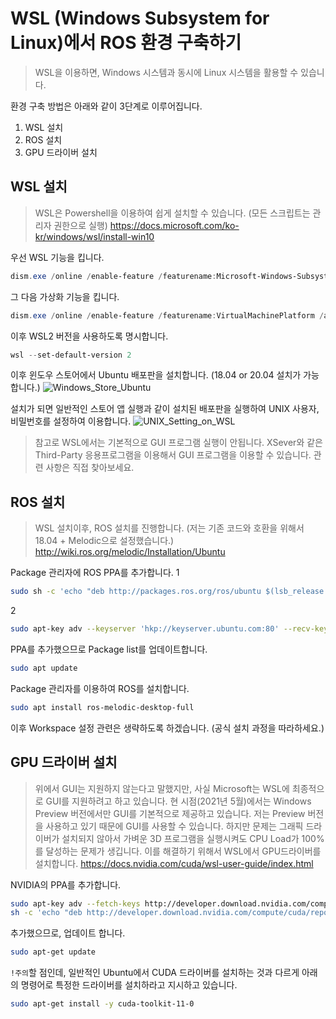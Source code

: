 # WSL (Windows Subsystem for Linux)에서 ROS 환경 구축하기
> WSL을 이용하면, Windows 시스템과 동시에 Linux 시스템을 활용할 수 있습니다.

환경 구축 방법은 아래와 같이 3단계로 이루어집니다.
1. WSL 설치
2. ROS 설치
3. GPU 드라이버 설치


## WSL 설치
> WSL은 Powershell을 이용하여 쉽게 설치할 수 있습니다. (모든 스크립트는 관리자 권한으로 실행)
> https://docs.microsoft.com/ko-kr/windows/wsl/install-win10

우선 WSL 기능을 킵니다.
```powershell
dism.exe /online /enable-feature /featurename:Microsoft-Windows-Subsystem-Linux /all /norestart
```

그 다음 가상화 기능을 킵니다.
```powershell
dism.exe /online /enable-feature /featurename:VirtualMachinePlatform /all /norestart
```

이후 WSL2 버전을 사용하도록 명시합니다.
```powershell
wsl --set-default-version 2
```

이후 윈도우 스토어에서 Ubuntu 배포판을 설치합니다. (18.04 or 20.04 설치가 가능합니다.)
![Windows_Store_Ubuntu](https://docs.microsoft.com/ko-kr/windows/wsl/media/store.png)

설치가 되면 일반적인 스토어 앱 실행과 같이 설치된 배포판을 실행하여 UNIX 사용자, 비밀번호를 설정하여 이용합니다.
![UNIX_Setting_on_WSL](https://docs.microsoft.com/ko-kr/windows/wsl/media/ubuntuinstall.png)

>참고로 WSL에서는 기본적으로 GUI 프로그램 실행이 안됩니다. XSever와 같은 Third-Party 응용프로그램을 이용해서 GUI 프로그램을 이용할 수 있습니다. 관련 사항은 직접 찾아보세요.

## ROS 설치
> WSL 설치이후, ROS 설치를 진행합니다.  (저는 기존 코드와 호환을 위해서 18.04 + Melodic으로 설정했습니다.)
> http://wiki.ros.org/melodic/Installation/Ubuntu 

Package 관리자에 ROS PPA를 추가합니다.
1
```bash
sudo sh -c 'echo "deb http://packages.ros.org/ros/ubuntu $(lsb_release -sc) main" > /etc/apt/sources.list.d/ros-latest.list'
```

2
```bash
sudo apt-key adv --keyserver 'hkp://keyserver.ubuntu.com:80' --recv-key C1CF6E31E6BADE8868B172B4F42ED6FBAB17C654
```

PPA를 추가했으므로 Package list를 업데이트합니다.
```bash
sudo apt update
```

Package 관리자를 이용하여 ROS를 설치합니다.
```bash
sudo apt install ros-melodic-desktop-full
```

이후 Workspace 설정 관련은 생략하도록 하겠습니다. (공식 설치 과정을 따라하세요.)

## GPU 드라이버 설치
> 위에서 GUI는 지원하지 않는다고 말했지만, 사실 Microsoft는 WSL에 최종적으로 GUI를 지원하려고 하고 있습니다. 현 시점(2021년 5월)에서는 Windows Preview 버전에서만 GUI를 기본적으로 제공하고 있습니다. 
> 저는 Preview 버전을 사용하고 있기 때문에 GUI를 사용할 수 있습니다. 하지만 문제는 그래픽 드라이버가 설치되지 않아서 가벼운 3D 프로그램을 실행시켜도 CPU Load가 100%를 달성하는 문제가 생깁니다.
> 이를 해결하기 위해서 WSL에서 GPU드라이버를 설치합니다.
> https://docs.nvidia.com/cuda/wsl-user-guide/index.html


NVIDIA의 PPA를 추가합니다.
```bash
sudo apt-key adv --fetch-keys http://developer.download.nvidia.com/compute/cuda/repos/ubuntu1804/x86_64/7fa2af80.pub
sh -c 'echo "deb http://developer.download.nvidia.com/compute/cuda/repos/ubuntu1804/x86_64 /" > /etc/apt/sources.list.d/cuda.list'
```

추가했으므로, 업데이트 합니다.
```bash
sudo apt-get update
```

`!주의`할 점인데, 일반적인 Ubuntu에서 CUDA 드라이버를 설치하는 것과 다르게 아래의 명령어로 특정한 드라이버를 설치하라고 지시하고 있습니다.
```bash
sudo apt-get install -y cuda-toolkit-11-0
```